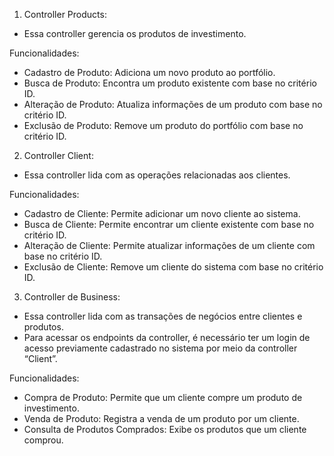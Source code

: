 1. Controller Products:
- Essa controller gerencia os produtos de investimento.

 Funcionalidades:
- Cadastro de Produto: Adiciona um novo produto ao portfólio.
- Busca de Produto: Encontra um produto existente com base no critério ID.
- Alteração de Produto: Atualiza informações de um produto com base no critério ID.
- Exclusão de Produto: Remove um produto do portfólio com base no critério ID.

2. Controller Client:
- Essa controller lida com as operações relacionadas aos clientes.

 Funcionalidades:
- Cadastro de Cliente: Permite adicionar um novo cliente ao sistema.
- Busca de Cliente: Permite encontrar um cliente existente  com base no critério ID.
- Alteração de Cliente: Permite atualizar informações de um cliente com base no critério ID.
- Exclusão de Cliente: Remove um cliente do sistema com base no critério ID.

3. Controller de Business:
- Essa controller lida com as transações de negócios entre clientes e produtos.
- Para acessar os endpoints da controller, é necessário ter um login de acesso previamente cadastrado no sistema por meio da controller “Client”.
  
 Funcionalidades:
- Compra de Produto: Permite que um cliente compre um produto de investimento.
- Venda de Produto: Registra a venda de um produto por um cliente.
- Consulta de Produtos Comprados: Exibe os produtos que um cliente comprou.
